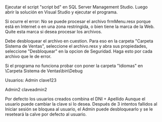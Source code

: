 Ejecutar el script "script bd" en SQL Server Management Studio.
Luego abrir la solución en Visual Studio y ejecutar el programa.

Si ocurre el error:
No se puede procesar el archivo frmMenu.resx porque está en Internet o en una zona restringida, o bien tiene la marca de la Web. Quite esta marca si desea procesar los archivos.

Debe desbloquear el archivo en cuestion. Para eso en la carpeta "Carpeta Sistema de Ventas", seleccione el archivo.resx y abra sus propiedades, seleccione "Desbloquear" en la opcion de Seguridad.
Haga esto por cada archivo que le de error.

Si el programa no funciona probar con poner la carpeta "Idiomas" en 
\Carpeta Sistema de Ventas\bin\Debug


Usuarios:
Admin
clave123

Admin2
claveadmin2

Por defecto los usuarios creados combina el
DNI + Apellido
Aunque el usuario puede cambiar la clave si lo desea.
Después de 3 intentos fallidos al Iniciar sesión se bloquea al usuario, el Admin puede desbloquearlo y se le reseteará la calve por defecto al usuario.
